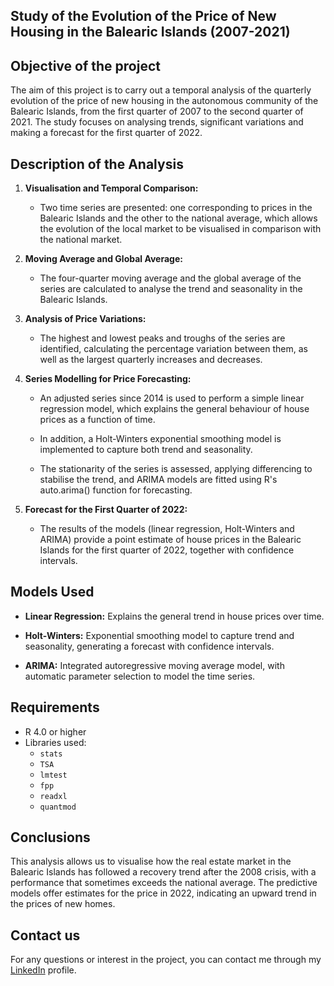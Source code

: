 ## Study of the Evolution of the Price of New Housing in the Balearic Islands (2007-2021)

## Objective of the project
The aim of this project is to carry out a temporal analysis of the quarterly evolution of the price of new housing in the autonomous community of the Balearic Islands, from the first quarter of 2007 to the second quarter of 2021. The study focuses on analysing trends, significant variations and making a forecast for the first quarter of 2022.

## Description of the Analysis
1. **Visualisation and Temporal Comparison:**

    - Two time series are presented: one corresponding to prices in the Balearic Islands and the other to the national average, which allows the evolution of the local market to be visualised in comparison with the national market.

2. **Moving Average and Global Average:**

    - The four-quarter moving average and the global average of the series are calculated to analyse the trend and seasonality in the Balearic Islands.

3. **Analysis of Price Variations:**

    - The highest and lowest peaks and troughs of the series are identified, calculating the percentage variation between them, as well as the largest quarterly increases and decreases.

4. **Series Modelling for Price Forecasting:**

    - An adjusted series since 2014 is used to perform a simple linear regression model, which explains the general behaviour of house prices as a function of time.

    - In addition, a Holt-Winters exponential smoothing model is implemented to capture both trend and seasonality.

    - The stationarity of the series is assessed, applying differencing to stabilise the trend, and ARIMA models are fitted using R's auto.arima() function for forecasting.

5. **Forecast for the First Quarter of 2022:**

    - The results of the models (linear regression, Holt-Winters and ARIMA) provide a point estimate of house prices in the Balearic Islands for the first quarter of 2022, together with confidence intervals.

## Models Used

  - **Linear Regression:** Explains the general trend in house prices over time.

  - **Holt-Winters:** Exponential smoothing model to capture trend and seasonality, generating a forecast with confidence intervals.
    
  - **ARIMA:** Integrated autoregressive moving average model, with automatic parameter selection to model the time series.
    
## Requirements

  - R 4.0 or higher
  - Libraries used:
    - `stats`
    - `TSA`
    - `lmtest`
    - `fpp`
    - `readxl`
    - `quantmod`

## Conclusions

This analysis allows us to visualise how the real estate market in the Balearic Islands has followed a recovery trend after the 2008 crisis, with a performance that sometimes exceeds the national average. The predictive models offer estimates for the price in 2022, indicating an upward trend in the prices of new homes.

## Contact us

For any questions or interest in the project, you can contact me through my [LinkedIn](https://www.linkedin.com/in/arnau-urbina-lopez/) profile.
